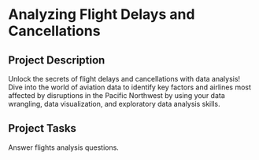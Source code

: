 # Analyzing Flight Delays and Cancellations

## Project Description

Unlock the secrets of flight delays and cancellations with data analysis! Dive into the world of aviation data to identify key factors and airlines most affected by disruptions in the Pacific Northwest by using your data wrangling, data visualization, and exploratory data analysis skills.

## Project Tasks

Answer flights analysis questions.
